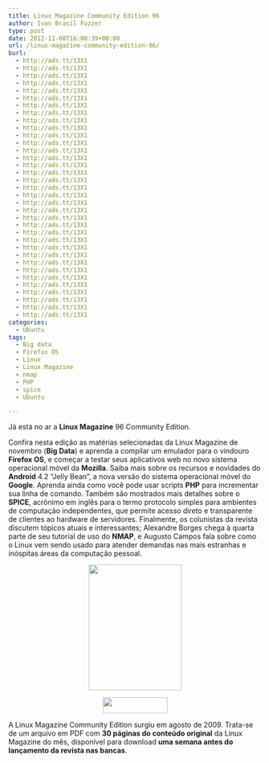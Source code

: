 ```yaml
---
title: Linux Magazine Community Edition 96
author: Ivan Brasil Fuzzer
type: post
date: 2012-11-08T16:00:39+00:00
url: /linux-magazine-community-edition-96/
burl:
  - http://ads.tt/13X1
  - http://ads.tt/13X1
  - http://ads.tt/13X1
  - http://ads.tt/13X1
  - http://ads.tt/13X1
  - http://ads.tt/13X1
  - http://ads.tt/13X1
  - http://ads.tt/13X1
  - http://ads.tt/13X1
  - http://ads.tt/13X1
  - http://ads.tt/13X1
  - http://ads.tt/13X1
  - http://ads.tt/13X1
  - http://ads.tt/13X1
  - http://ads.tt/13X1
  - http://ads.tt/13X1
  - http://ads.tt/13X1
  - http://ads.tt/13X1
  - http://ads.tt/13X1
  - http://ads.tt/13X1
  - http://ads.tt/13X1
  - http://ads.tt/13X1
  - http://ads.tt/13X1
  - http://ads.tt/13X1
  - http://ads.tt/13X1
  - http://ads.tt/13X1
  - http://ads.tt/13X1
  - http://ads.tt/13X1
  - http://ads.tt/13X1
  - http://ads.tt/13X1
  - http://ads.tt/13X1
  - http://ads.tt/13X1
  - http://ads.tt/13X1
  - http://ads.tt/13X1
  - http://ads.tt/13X1
categories:
  - Ubuntu
tags:
  - Big data
  - Firefox OS
  - Linux
  - Linux Magazine
  - nmap
  - PHP
  - spice
  - Ubuntu

---
```

Já está no ar a **Linux Magazine** 96 Community Edition.

Confira nesta edição as matérias selecionadas da Linux Magazine de novembro (**Big Data**) e aprenda a compilar um emulador para o vindouro **Firefox OS**, e começar a testar seus aplicativos web no novo sistema operacional móvel da **Mozilla**. Saiba mais sobre os recursos e novidades do **Android** 4.2 &#8220;Jelly Bean&#8221;, a nova versão do sistema operacional móvel do **Google**. Aprenda ainda como você pode usar scripts **PHP** para incrementar sua linha de comando. Também são mostrados mais detalhes sobre o **SPICE**, acrônimo em inglês para o termo protocolo simples para ambientes de computação independentes, que permite acesso direto e transparente de clientes ao hardware de servidores. Finalmente, os colunistas da revista discutem tópicos atuais e interessantes; Alexandre Borges chega à quarta parte de seu tutorial de uso do **NMAP**, e Augusto Campos fala sobre como o Linux vem sendo usado para atender demandas nas mais estranhas e inóspitas áreas da computação pessoal.

<p style="text-align: center;">
  <a href="http://www.linuxmagazine.com.br/images/uploads/pdf_aberto/LM_96_CE.pdf"><img class="size-full wp-image-4164 aligncenter" title="LM_96_CE_capinha250px" alt="" src="http://www.ubuntero.com.br/wp-content/uploads/2012/11/LM_96_CE_capinha250px.jpg" width="185" height="250" /></a>
</p>

<p style="text-align: center;">
  <a href="http://www.linuxmagazine.com.br/images/uploads/pdf_aberto/LM_96_CE.pdf"><img class="size-full wp-image-4165 aligncenter" title="icon_download" alt="" src="http://www.ubuntero.com.br/wp-content/uploads/2012/11/icon_download.png" width="129" height="32" /></a>
</p>

A Linux Magazine Community Edition surgiu em agosto de 2009. Trata-se de um arquivo em PDF com **30 páginas do conteúdo original** da Linux Magazine do mês, disponível para download **uma semana antes do lançamento da revista nas bancas**.